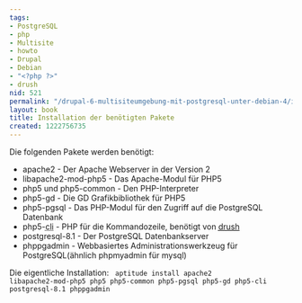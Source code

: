 ```yaml
---
tags:
- PostgreSQL
- php
- Multisite
- howto
- Drupal
- Debian
- "<?php ?>"
- drush
nid: 521
permalink: "/drupal-6-multisiteumgebung-mit-postgresql-unter-debian-4/installation-der-benoetigten-pakete.html"
layout: book
title: Installation der benötigten Pakete
created: 1222756735
---
```

<p>
Die folgenden Pakete werden ben&#246;tigt:
</p>

<ul>
<li>apache2 - Der Apache Webserver in der Version 2</li>
<li>libapache2-mod-php5 - Das Apache-Modul f&#252;r PHP5</li>
<li>php5 und php5-common - Den PHP-Interpreter</li>
<li>php5-gd - Die GD Grafikbibliothek f&#252;r PHP5</li>
<li>php5-pgsql - Das PHP-Modul f&#252;r den Zugriff auf die PostgreSQL Datenbank</li>
<li>php5-<acronym title="Command-Line Interpreter">cli</acronym> - PHP für die Kommandozeile, benötigt von <acronym title="Drupal Shell"><a href="/tags/drush.html">drush</a></acronym></li>
<li>postgresql-8.1 - Der PostgreSQL Datenbankserver</li>
<li>phppgadmin - Webbasiertes Administrationswerkzeug für PostgreSQL(ähnlich phpmyadmin für mysql)</li>
</ul>

Die eigentliche Installation:
<code>
aptitude install apache2 libapache2-mod-php5 php5 php5-common php5-pgsql php5-gd php5-cli postgresql-8.1 phppgadmin</code>
